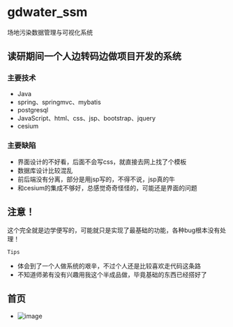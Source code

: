 # gdwater_ssm
场地污染数据管理与可视化系统

## 读研期间一个人边转码边做项目开发的系统

### 主要技术

+ Java
+ spring、springmvc、mybatis
+ postgresql
+ JavaScript、html、css、jsp、bootstrap、jquery
+ cesium

### 主要缺陷

+ 界面设计的不好看，后面不会写css，就直接去网上找了个模板
+ 数据库设计比较混乱
+ 前后端没有分离，部分是用jsp写的，不得不说，jsp真的牛
+ 和cesium的集成不够好，总感觉奇奇怪怪的，可能还是界面的问题

## 注意！

这个完全就是边学便写的，可能就只是实现了最基础的功能，各种bug根本没有处理！

`Tips`

- 体会到了一个人做系统的艰辛，不过个人还是比较喜欢走代码这条路
- 不知道师弟有没有兴趣用我这个半成品做，毕竟基础的东西已经搭好了
## 首页 
+ ![image](https://user-images.githubusercontent.com/66960258/159729191-988bc7ea-8a19-48c8-bfdb-1f1c88ac1ab4.png)
